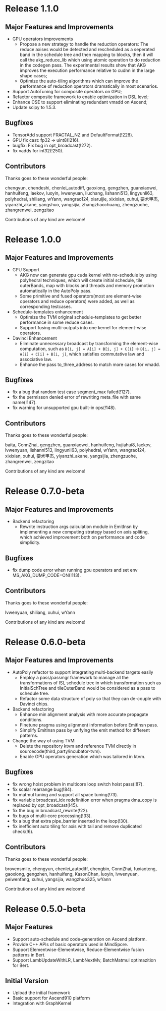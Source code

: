 # Release 1.1.0
## Major Features and Improvements
* GPU operators improvements
  * Propose a new strategy to handle the reduction operators: The reduce axises would be detected and rescheduled as a seperated band in the schedule tree and then mapping to blocks, then it will call the akg_reduce_lib which using atomic operation to do reduction in the codegen pass. The experimental results show that AKG improves the execution performance relative to cudnn in the large shape cases;
  * Optimize the auto-tiling algorithms which can improve the performance of reduction operators dramatically in most scenarios.
* Support AutoTuning for composite operators on GPU;
* Refactor composite framework to enable optimization in DSL level;
* Enhance CSE to support eliminating redundant vmadd on Ascend;
* Update scipy to 1.5.3.

## Bugfixes
* TensorAdd support FRACTAL_NZ and DefaultFormat(!228).
* GPU fix cast: fp32 -> uint8(!216).
* bugfix: Fix bug in opt_broadcast(!272).
* fix vadds for int32(!250).

## Contributors
Thanks goes to these wonderful people:

chengyun, chendeshi, chenlei_autodiff, gaoxiong, gengzhen, guanxiaowei, hanhuifeng, laekov, luoyin, lvwenyuan, liuchang, lishanni513, lingyunli63, polyhedral, shiliang, wYann, wangrao124, xiaruijie, xixixian, xuhui, 要术甲杰, yiyanzhi_akane, yangshuo, yangsijia, zhangzhaochuang, zhengzuohe, zhangrenwei, zengzitao

Contributions of any kind are welcome!

# Release 1.0.0
## Major Features and Improvements
* GPU Support
  * AKG now can generate gpu cuda kernel with no-schedule by using polyhedral techniques, which will create initial schedule, tile outerBands, map with blocks and threads and memory promotion automatically in the AutoPoly pass.
  * Some primitive and fused operators(most are element-wise operators and reduce operators) were added, as well as corresponding testcases.
* Schedule-templates enhancement
  * Optimize the TVM original schedule-templates to get better performance in some reduce cases.
  * Support fusing multi-outputs into one kernel for element-wise operators.
* Davinci Enhancement
  * Eliminate unnecessary broadcast by transforming the element-wise computation, such as `D[i, j] = A[i] + B[i, j] + C[i]` -> `D[i, j] = A[i] + C[i] + B[i, j]`, which satisfies commutative law and associative law.
  * Enhance the pass to_three_address to match more cases for vmadd.

## Bugfixes
* fix a bug that random test case segment_max failed(!127).
* fix the permisson denied error of rewriting meta_file with same name(!147).
* fix warning for unsupported gpu built-in ops(!148).

## Contributors
Thanks goes to these wonderful people:

baita, ConnZhai, gengzhen, guanxiaowei, hanhuifeng, hujiahui8, laekov, lvwenyuan, lishanni513, lingyunli63, polyhedral, wYann, wangrao124, xixixian, xuhui, 要术甲杰, yiyanzhi_akane, yangsijia, zhengzuohe, zhangrenwei, zengzitao

Contributions of any kind are welcome!

# Release 0.7.0-beta
## Major Features and Improvements
* Backend refactoring
  * Rewrite instruction args calculation module in EmitInsn by implementing a new computing strategy based on axis spliting, which achieved improvement both on performance and code simplicity.

## Bugfixes
* fix dump code error when running gpu operators and set env MS_AKG_DUMP_CODE=ON(!113).

## Contributors
Thanks goes to these wonderful people:

lvwenyuan, shiliang, xuhui, wYann

Contributions of any kind are welcome!

# Release 0.6.0-beta
## Major Features and Improvements
* AutoPoly refactor to support integrating multi-backend targets easily
  * Employ a pass/passmgr framework to manage all the transformations of ISL schedule tree in which transformation such as InitialSchTree and tileOuterBand would be considered as a pass to schedule tree.
  * Refactor some data structure of poly so that they can de-couple with Davinci chips.
* Backend refactoring
  * Enhance min alignment analysis with more accurate propagate conditions.
  * Finetune pragma using alignment information before EmitInsn pass.
  * Simplify EmitInsn pass by unifying the emit method for different patterns.
* Change the way of using TVM
  * Delete the repository ktvm and reference TVM directly in sourcecode(third_party/incubator-tvm).
  * Enable GPU operators generation which was tailored in ktvm.

## Bugfixes
* fix wrong hoist problem in multicore loop switch hoist pass(!87).
* fix scalar rearrange bug(!84).
* fix matmul tuning and support all space tuning(!73).
* fix variable broadcast_idx redefinition error when pragma dma_copy is replaced by opt_broadcast(!45).
* fix the bug in broadcast_rewrite(!22).
* fix bugs of multi-core processing(!33).
* fix a bug that extra pipe_barrier inserted in the loop(!30).
* fix inefficient auto tiling for axis with tail and remove duplicated check(!6).

## Contributors
Thanks goes to these wonderful people:

brovensmile, chengyun, chenlei_autodiff, chengbin, ConnZhai, fuxiaoteng, gaoxiong, gengzhen, hanhuifeng, KasonChan, luoyin, lvwenyuan, peiwenfang, xuhui, yangsijia, wangzhuo325, wYann

Contributions of any kind are welcome!

# Release 0.5.0-beta
## Major Features
* Support auto-schedule and code-generation on Ascend platform.
* Provide C++ APIs of basic operators used in MindSpore.
* Support Elementwise-Elementwise, Reduce-Elementwise fusion patterns in Bert.
* Support LambUpdateWithLR, LambNextMv, BatchMatmul optimazition for Bert.

## Initial Version
* Upload the initial framework
* Basic support for Ascend910 platform
* Integration with GraphKernel
